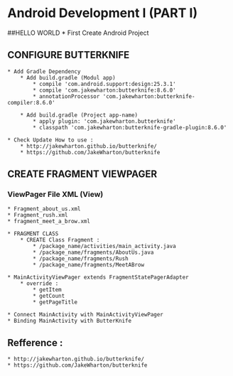 # Android Development I (PART I) 

##HELLO WORLD 
	* First Create Android Project

## CONFIGURE BUTTERKNIFE
	* Add Gradle Dependency 
		* Add build.gradle (Modul app)
			* compile 'com.android.support:design:25.3.1'
			* compile 'com.jakewharton:butterknife:8.6.0'
			* annotationProcessor 'com.jakewharton:butterknife-compiler:8.6.0'
			
		* Add build.gradle (Project app-name)
			* apply plugin: 'com.jakewharton.butterknife'
			* classpath 'com.jakewharton:butterknife-gradle-plugin:8.6.0'
	
	* Check Update How to use :  
		* http://jakewharton.github.io/butterknife/
		* https://github.com/JakeWharton/butterknife

## CREATE FRAGMENT VIEWPAGER
### ViewPager File XML (View)
	* Fragment_about_us.xml
	* Fragment_rush.xml 
	* fragment_meet_a_brow.xml
		
	* FRAGMENT CLASS 
		* CREATE Class Fragment : 
			* /package_name/activities/main_activity.java
			* /package_name/fragments/AboutUs.java
			* /package_name/fragments/Rush
			* /package_name/fragments/MeetABrow
			
	* MainActivityViewPager extends FragmentStatePagerAdapter
		* override : 
			* getItem
			* getCount
			* getPageTitle
			
	* Connect MainActivity with MainActivityViewPager 
	* Binding MainActivity with ButterKnife
	
## Refference : 
	* http://jakewharton.github.io/butterknife/
	* https://github.com/JakeWharton/butterknife
	